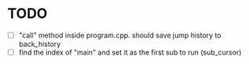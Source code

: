 # TODO

- [ ] "call" method inside program.cpp. should save jump history to back_history
- [ ] find the index of "main" and set it as the first sub to run (sub_cursor)
